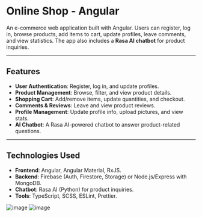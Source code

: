# Online Shop - Angular

An e-commerce web application built with Angular. Users can register, log in, browse products, add items to cart, update profiles, leave comments, and view statistics. The app also includes a **Rasa AI chatbot** for product inquiries.

---

## Features

- **User Authentication**: Register, log in, and update profiles.
- **Product Management**: Browse, filter, and view product details.
- **Shopping Cart**: Add/remove items, update quantities, and checkout.
- **Comments & Reviews**: Leave and view product reviews.
- **Profile Management**: Update profile info, upload pictures, and view stats.
- **AI Chatbot**: A Rasa AI-powered chatbot to answer product-related questions.

---

## Technologies Used

- **Frontend**: Angular, Angular Material, RxJS.
- **Backend**: Firebase (Auth, Firestore, Storage) or Node.js/Express with MongoDB.
- **Chatbot**: Rasa AI (Python) for product inquiries.
- **Tools**: TypeScript, SCSS, ESLint, Prettier.

![image](https://github.com/user-attachments/assets/7fb673d5-0126-492a-b03e-1dd17af06550)
![image](https://github.com/user-attachments/assets/258ab8fa-572b-4137-a2a1-53edf4105013)
